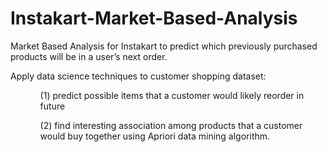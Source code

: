 # Instakart-Market-Based-Analysis
Market Based Analysis for Instakart to predict which previously purchased products will be in a user’s next order.

Apply data science techniques to customer shopping dataset:
<ul>
  <ol>(1) predict possible items that a customer would likely reorder in future </ol>
  <ol>(2) find interesting association among products that a customer would buy together using Apriori data mining algorithm.
    </ul>

